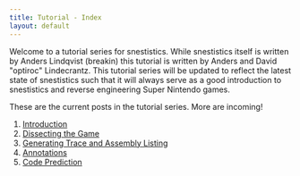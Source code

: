 ```yaml
---
title: Tutorial - Index
layout: default
---
```

Welcome to a tutorial series for snestistics. While snestistics itself is written by Anders Lindqvist (breakin) this tutorial is written by Anders and David "optiroc" Lindecrantz. This tutorial series will be updated to reflect the latest state of snestistics such that it will always serve as a good introduction to snestistics and reverse engineering Super Nintendo games.

These are the current posts in the tutorial series. More are incoming!

1. [Introduction](tutorial-1)
2. [Dissecting the Game](tutorial-3)
3. [Generating Trace and Assembly Listing](tutorial-first-asm)
4. [Annotations](tutorial-annotations)
5. [Code Prediction](tutorial-predict)
